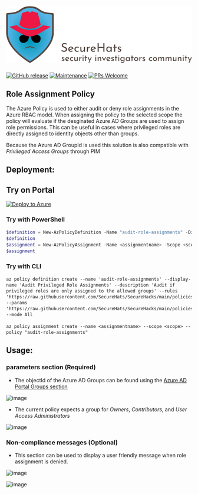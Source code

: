 ![logo](https://github.com/SecureHats/SecureHacks/blob/main/media/securehats-banner.png)
=========
[![GitHub release](https://img.shields.io/github/release/SecureHats/Sentinel-playground.svg?style=flat-square)](https://github.com/SecureHats/SecureHacks/releases)
[![Maintenance](https://img.shields.io/maintenance/yes/2021.svg?style=flat-square)]()
[![PRs Welcome](https://img.shields.io/badge/PRs-welcome-brightgreen.svg?style=flat-square)](http://makeapullrequest.com)

## Role Assignment Policy

The Azure Policy is used to either audit or deny role assignments in the Azure RBAC model.
When assigning the policy to the selected scope the policy will evaluate if the desginated Azure AD Groups are used to assign role permissions.
This can be useful in cases where privileged roles are directly assigned to identity objects other than groups.

Because the Azure AD GroupId is used this solution is also compatible with _Privileged Access Groups_ through PIM

## Deployment:

## Try on Portal

[![Deploy to Azure](http://azuredeploy.net/deploybutton.png)](https://portal.azure.com/#blade/Microsoft_Azure_Policy/CreatePolicyDefinitionBlade/uri/https%3A%2F%2Fraw.githubusercontent.com%2FSecureHats%2FSecureHacks%2Fmain%2Fpolicies%2Fgovernance%2FRoleAssignments%2Fazurepolicy.json)

### Try with PowerShell

````powershell
$definition = New-AzPolicyDefinition -Name "audit-role-assignments" -DisplayName "Audit Privileged Role Assignments" -description "Audit if privileged roles are only assigned to the allowed groups" -Policy 'https://raw.githubusercontent.com/SecureHats/SecureHacks/main/policies/governance/RoleAssignments/azurepolicy.rules.json' -Parameter 'https://raw.githubusercontent.com/SecureHats/SecureHacks/main/policies/governance/RoleAssignments/azurepolicy.parameters.json' -Mode All
$definition
$assignment = New-AzPolicyAssignment -Name <assignmentname> -Scope <scope>  -tagName <tagName> -PolicyDefinition $definition
$assignment 
````

### Try with CLI

````cli
az policy definition create --name 'audit-role-assignments' --display-name 'Audit Privileged Role Assignments' --description 'Audit if privileged roles are only assigned to the allowed groups' --rules 'https://raw.githubusercontent.com/SecureHats/SecureHacks/main/policies/governance/RoleAssignments/azurepolicy.rules.json' --params 'https://raw.githubusercontent.com/SecureHats/SecureHacks/main/policies/governance/RoleAssignments/azurepolicy.parameters.json' --mode All

az policy assignment create --name <assignmentname> --scope <scope> --policy "audit-role-assignments" 
````

## Usage:

### parameters section (Required)
- The objectId of the Azure AD Groups can be found using the [Azure AD Portal Groups section](https://aad.portal.azure.com/#blade/Microsoft_AAD_IAM/GroupsManagementMenuBlade/AllGroups)

![image](https://user-images.githubusercontent.com/72928684/134205967-65c63736-8ac7-48f2-8509-c883dbc45ec5.png)

- The current policy expects a group for _Owners_, _Contributors_, and _User Access Administrators_

 ![image](https://user-images.githubusercontent.com/72928684/134207773-9b0fa1e3-92e5-4aad-ac84-333bf8027ae3.png)

### Non-compliance messages (Optional)

- This section can be used to display a user friendly message when role assignment is denied.

![image](https://user-images.githubusercontent.com/72928684/134207028-a244923e-0cc3-43fe-8ee1-dbb98435671e.png)

![image](https://user-images.githubusercontent.com/72928684/134207510-10043e6a-cd6c-4f05-ae37-1602e29807e6.png)
